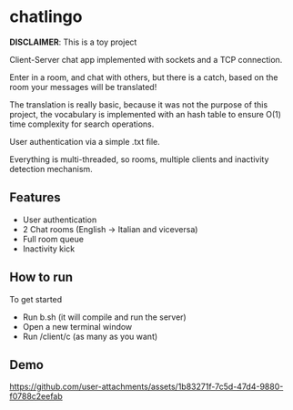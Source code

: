 # chatlingo

**DISCLAIMER**: This is a toy project

Client-Server chat app implemented with sockets and a TCP connection.

Enter in a room, and chat with others, but there is a catch, based on the room your messages will be translated!

The translation is really basic, because it was not the purpose of this project, the vocabulary is implemented with an hash table to ensure O(1) time complexity for search operations.

User authentication via a simple .txt file.

Everything is multi-threaded, so rooms, multiple clients and inactivity detection mechanism.

## Features

- User authentication
- 2 Chat rooms (English -> Italian and viceversa)
- Full room queue
- Inactivity kick

## How to run

To get started
- Run b.sh (it will compile and run the server)
- Open a new terminal window
- Run /client/c (as many as you want)

## Demo

https://github.com/user-attachments/assets/1b83271f-7c5d-47d4-9880-f0788c2eefab

